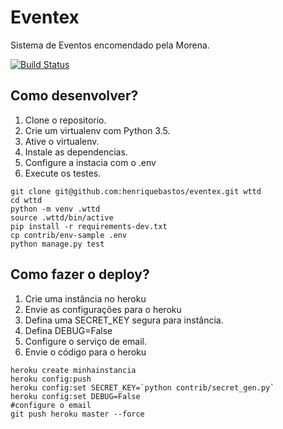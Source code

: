 # Eventex

Sistema de Eventos encomendado pela Morena.

[![Build Status](https://travis-ci.org/julianobarbosa/wttd.svg?branch=master)](https://travis-ci.org/julianobarbosa/wttd)
## Como desenvolver?

1. Clone o repositorio.
2. Crie um virtualenv com Python 3.5.
3. Ative o virtualenv.
4. Instale as dependencias.
5. Configure a instacia com o .env
6. Execute os testes.

```console
git clone git@github.com:henriquebastos/eventex.git wttd
cd wttd
python -m venv .wttd
source .wttd/bin/active
pip install -r requirements-dev.txt
cp contrib/env-sample .env
python manage.py test
```

## Como fazer o deploy?

1. Crie uma instância no heroku
2. Envie as configurações para o heroku
3. Defina uma SECRET_KEY segura para instância.
4. Defina DEBUG=False
5. Configure o serviço de email.
6. Envie o código para o heroku

```console
heroku create minhainstancia
heroku config:push
heroku config:set SECRET_KEY=`python contrib/secret_gen.py`
heroku config:set DEBUG=False
#configure o email
git push heroku master --force
